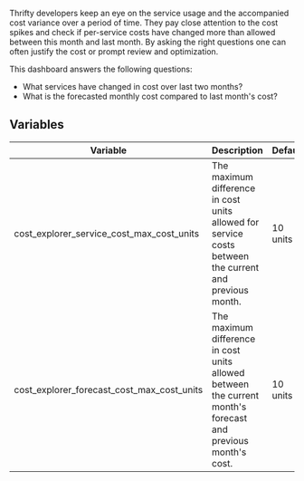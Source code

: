 
Thrifty developers keep an eye on the service usage and the accompanied cost variance over a period of time. They pay close attention to the cost spikes and check if per-service costs have changed more than allowed between this month and last month. By asking the right questions one can often justify the cost or prompt review and optimization.

This dashboard answers the following questions:

- What services have changed in cost over last two months?
- What is the forecasted monthly cost compared to last month's cost?

## Variables

| Variable                                  | Description                                                                                            | Default  |
| ----------------------------------------- | ------------------------------------------------------------------------------------------------------ | -------- |
| cost_explorer_service_cost_max_cost_units | The maximum difference in cost units allowed for service costs between the current and previous month. | 10 units |
| cost_explorer_forecast_cost_max_cost_units | The maximum difference in cost units allowed between the current month's forecast and previous month's cost. | 10 units |
